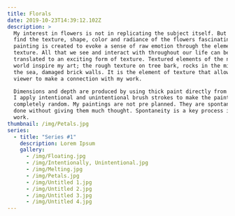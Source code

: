 ```yaml
---
title: Florals
date: 2019-10-23T14:39:12.102Z
description: >
  My interest in flowers is not in replicating the subject itself. But rather I
  find the texture, shape, color and radiance of the flowers fascinating. Each
  painting is created to evoke a sense of raw emotion through the element of
  texture. All that we see and interact with throughout our life can be
  translated to an exciting form of texture. Textured elements of the natural
  world inspire my art; the rough texture on tree bark, rocks in the middle of
  the sea, damaged brick walls. It is the element of texture that allows the
  viewer to make a connection with my work. 

  Dimensions and depth are produced by using thick paint directly from the tube.
  I apply intentional and unintentional brush strokes to make the painting look
  completely random. My paintings are not pre planned. They are spontaneous,
  done without giving them much thought. Spontaneity is a key process in my
  work.
thumbnail: /img/Petals.jpg
series:
  - title: "Series #1"
    description: Lorem Ipsum
    gallery:
      - /img/Floating.jpg
      - /img/Intentionally, Unintentional.jpg
      - /img/Melting.jpg
      - /img/Petals.jpg
      - /img/Untitled 1.jpg
      - /img/Untitled 2.jpg
      - /img/Untitled 3.jpg
      - /img/Untitled 4.jpg
---
```

